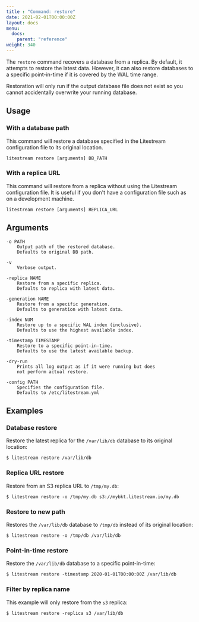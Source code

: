 ```yaml
---
title : "Command: restore"
date: 2021-02-01T00:00:00Z
layout: docs
menu:
  docs:
    parent: "reference"
weight: 340
---
```


The `restore` command recovers a database from a replica. By default, it
attempts to restore the latest data. However, it can also restore databases
to a specific point-in-time if it is covered by the WAL time range.

Restoration will only run if the output database file does not exist so you
cannot accidentally overwrite your running database.


## Usage

### With a database path

This command will restore a database specified in the Litestream configuration
file to its original location.

```
litestream restore [arguments] DB_PATH
```


### With a replica URL

This command will restore from a replica without using the Litestream
configuration file. It is useful if you don't have a configuration file such
as on a development machine.

```
litestream restore [arguments] REPLICA_URL
```


## Arguments

```
-o PATH
    Output path of the restored database.
    Defaults to original DB path.

-v
    Verbose output.

-replica NAME
    Restore from a specific replica.
    Defaults to replica with latest data.

-generation NAME
    Restore from a specific generation.
    Defaults to generation with latest data.

-index NUM
    Restore up to a specific WAL index (inclusive).
    Defaults to use the highest available index.

-timestamp TIMESTAMP
    Restore to a specific point-in-time.
    Defaults to use the latest available backup.

-dry-run
    Prints all log output as if it were running but does
    not perform actual restore.

-config PATH
    Specifies the configuration file.
    Defaults to /etc/litestream.yml
```


## Examples

### Database restore

Restore the latest replica for the `/var/lib/db` database to its original
location:

```
$ litestream restore /var/lib/db
```

### Replica URL restore

Restore from an S3 replica URL to `/tmp/my.db`:

```
$ litestream restore -o /tmp/my.db s3://mybkt.litestream.io/my.db
```

### Restore to new path

Restores the `/var/lib/db` database to `/tmp/db` instead of its original location:

```
$ litestream restore -o /tmp/db /var/lib/db
```

### Point-in-time restore


Restore the `/var/lib/db` database to a specific point-in-time:

```
$ litestream restore -timestamp 2020-01-01T00:00:00Z /var/lib/db
```

### Filter by replica name

This example will only restore from the `s3` replica:

```
$ litestream restore -replica s3 /var/lib/db
```

